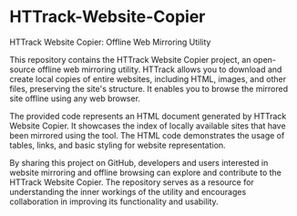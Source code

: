 # HTTrack-Website-Copier
HTTrack Website Copier: Offline Web Mirroring Utility

This repository contains the HTTrack Website Copier project, an open-source offline web mirroring utility. HTTrack allows you to download and create local copies of entire websites, including HTML, images, and other files, preserving the site's structure. It enables you to browse the mirrored site offline using any web browser.

The provided code represents an HTML document generated by HTTrack Website Copier. It showcases the index of locally available sites that have been mirrored using the tool. The HTML code demonstrates the usage of tables, links, and basic styling for website representation.

By sharing this project on GitHub, developers and users interested in website mirroring and offline browsing can explore and contribute to the HTTrack Website Copier. The repository serves as a resource for understanding the inner workings of the utility and encourages collaboration in improving its functionality and usability.
